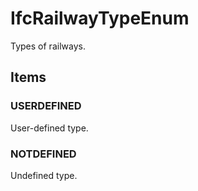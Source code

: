 # IfcRailwayTypeEnum

Types of railways.

## Items

### USERDEFINED
User-defined type.

### NOTDEFINED
Undefined type.

